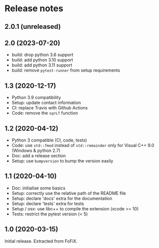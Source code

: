 Release notes
=============

2.0.1 (unreleased)
----------------

2.0 (2023-07-20)
----------------

- build: drop python 3.6 support
- build: add python 3.10 support
- build: add python 3.11 support
- build: remove `pytest-runner` from setup requirements


1.3 (2020-12-17)
----------------

- Python 3.9 compatibility
- Setup: update contact information
- CI: replace Travis with Github Actions
- Code: remove the `sqrLT` function


1.2 (2020-04-12)
----------------

- Python 3 compatible (CI, code, tests)
- Code: use `std::fmod` instead of `std::remainder` only for Visual C++ 9.0 (Windows & python 2.7)
- Doc: add a release section
- Setup: use ``bumpversion`` to bump the version easily


1.1 (2020-04-10)
----------------

- Doc: initialise some basics
- Setup: correctly use the relative path of the README file
- Setup: declare 'docs' extra for the documentation
- Setup: declare 'tests' extra for tests
- Setup / osx: use libc++ to compile the extension (xcode >= 10)
- Tests: restrict the pytest version (< 5)


1.0 (2020-03-15)
----------------

Initial release. Extracted from FoFiX.
